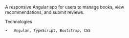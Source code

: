 A responsive Angular app for users to manage books, view recommendations, and submit reviews.

Technologies

	•	Angular, TypeScript, Bootstrap, CSS
